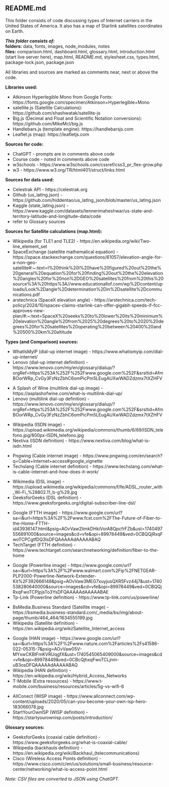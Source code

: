 <h2>README.md</h2> 

This folder consists of code discussing types of Internet carriers in the United States of America. It also has a map of Starlink satellites coordinates on Earth. 

__*This folder consists of:*__<br>
__folders:__ data, fonts, images, node_modules, notes<br>
__files:__ comparison.html, dashboard.html, glossary.html, introduction.html (start live server here), map.html, README.md, stylesheet.css, types.html, package-lock.json, package.json<br>

All libraries and sources are marked as comments near, next or above the code.


__Libraries used:__

<ul>
    <li>Atkinson Hyperlegible Mono from Google Fonts: https://fonts.google.com/specimen/Atkinson+Hyperlegible+Mono</li>
    <li>satellite.js (Satellite Calculations): https://github.com/shashwatak/satellite-js</li>
    <li>Big.js (Decimal and Float and Scientific Notation conversions): https://github.com/MikeMcl/big.js</li>
    <li>Handlebars.js (template engine): https://handlebarsjs.com</li>
    <li>Leaflet.js (map): https://leafletjs.com</li>
</ul>


__Sources for code:__

<ul>
    <li>ChatGPT - prompts are in comments above code</li>
    <li>Course code - noted in comments above code</li>
    <li>w3schools - https://www.w3schools.com/cssref/css3_pr_flex-grow.php</li>
    <li>w3 - https://www.w3.org/TR/html401/struct/links.html</li>
</ul>


__Sources for data used:__

<ul>
    <li>Celestrak API - https://celestrak.org</li>
    <li>Github (us_latlng.json) - https://github.com/hiddentao/us_latlng_json/blob/master/us_latlng.json</li>
    <li>Kaggle (state_latlng.json) - https://www.kaggle.com/datasets/tennerimaheshwar/us-state-and-territory-latitude-and-longitude-data/code</li>
    <li>refer to Glossary sources</li>
</ul>


__Sources for Satellite calculations (map.html):__

<ul>
    <li>Wikipedia (for TLE1 and TLE2) - https://en.wikipedia.org/wiki/Two-line_element_set</li>
    <li>SpaceExchange (satellite mathematical equation) - https://space.stackexchange.com/questions/61057/elevation-angle-for-a-non-geo-satellite#:~:text=I%20think%20I%20have%20figured%20out%20the%20general%20equation%20for%20finding%20out%20the%20elevation%20angles%20for%20non%2DGEO%20satellites%20from%20this%20source%3A%20https%3A//www.educationallof.com/wp%2Dcontent/uploads/Look%2Dangle%2Ddetermination%2Din%2Dsatellite%2Dcommunications.pdf</li>
    <li>arstechnica (SpaceX elevation angle) - https://arstechnica.com/tech-policy/2024/10/spacex-claims-starlink-can-offer-gigabit-speeds-if-fcc-approves-new-plan/#:~:text=SpaceX%20seeks%20to%20lower%20its%20minimum%20elevation%20angle%20from%2025%20degrees%20to%2020%20degrees%20for%20satellites%20operating%20between%20400%20and%20500%20km%20altitude</li>
</ul>


__Types (and Comparison) sources:__

<ul>
    <li>WhatIsMyIP (dial-up internet image) - https://www.whatismyip.com/dial-up-internet/</li>
    <li>Lenovo (dial-up internet definition) - https://www.lenovo.com/my/en/glossary/dialup/?orgRef=https%253A%252F%252Fwww.google.com%252F&srsltid=AfmBOorWRp_CvGy3FzNzZbhC6omPicPm5LEugAUXwWADZdzmx7tXZHFV</li>
</ul>

<ul>
    <li>A Splash of Wine (multilink dial-up image) - https://asplashofwine.com/what-is-multilink-dial-up/</li>
    <li>Lenovo (multilink dial-up definition) - https://www.lenovo.com/my/en/glossary/dialup/?orgRef=https%253A%252F%252Fwww.google.com%252F&srsltid=AfmBOorWRp_CvGy3FzNzZbhC6omPicPm5LEugAUXwWADZdzmx7tXZHFV</li>
</ul>

<ul>
    <li>Wikipedia (ISDN image) - https://upload.wikimedia.org/wikipedia/commons/thumb/6/69/ISDN_telefono.jpg/800px-ISDN_telefono.jpg</li>
    <li>Nextiva (ISDN definition) - https://www.nextiva.com/blog/what-is-isdn.html</li>
</ul>

<ul>
    <li>Pngwing (Cable internet image) - https://www.pngwing.com/en/search?q=Cable+Internet+access#google_vignette</li>
    <li>Techslang (Cable internet definition) - https://www.techslang.com/what-is-cable-internet-and-how-does-it-work/</li>
</ul>

<ul>
    <li>Wikimedia (DSL image) - https://upload.wikimedia.org/wikipedia/commons/f/fe/ADSL_router_with_Wi-Fi_%28802.11_b-g%29.jpg</li>
    <li>GeeksforGeeks (DSL definition) - https://www.geeksforgeeks.org/digital-subscriber-line-dsl/</li>
</ul>

<ul>
    <li>Google (FTTH image) - https://www.google.com/url?sa=i&url=https%3A%2F%2Fwww.fcst.com%2FThe-Future-of-Fiber-to-the-Home-FTTH-id43936147.html&psig=AOvVaw2limkDHkiVorA8QpcfrFZb&ust=1740497556891000&source=images&cd=vfe&opi=89978449&ved=0CBQQjRxqFwoTCPCgtfDQ3IsDFQAAAAAdAAAAABAQ</li>
    <li>TechTarget (FTTH definition) - https://www.techtarget.com/searchnetworking/definition/fiber-to-the-home</li>
</ul>

<ul>
    <li>Google (Powerline image) - https://www.google.com/url?sa=i&url=https%3A%2F%2Fwww.walmart.com%2Fip%2FNETGEAR-PLP2000-Powerline-Network-Extender-Kit%2F392666148&psig=AOvVaw3MEG7xuyjusQXR5Fvz44j7&ust=1740538280640000&source=images&cd=vfe&opi=89978449&ved=0CBQQjRxqFwoTCPjpjsTo3YsDFQAAAAAdAAAAABAE</li>
    <li>Tp-Link (Powerline definition) - https://www.tp-link.com/us/powerline/</li>
</ul>

<ul>
    <li>BsMedia.Business Standard (Satellite image) - https://bsmedia.business-standard.com/_media/bs/img/about-page/thumb/464_464/1634555199.jpg</li>
    <li>Wikipedia (Satellite definition) - https://en.wikipedia.org/wiki/Satellite_Internet_access</li>
</ul>

<ul>
    <li>Google (HAN image) - https://www.google.com/url?sa=i&url=https%3A%2F%2Fwww.nature.com%2Farticles%2Fs41586-022-05315-7&psig=AOvVaw05V-MYxwCKBIFmKVRUqgfX&ust=1740545065409000&source=images&cd=vfe&opi=89978449&ved=0CBcQjhxqFwoTCLjnm-uB3osDFQAAAAAdAAAAABAQ</li>
    <li>Wikipedia (HAN definition) - https://en.wikipedia.org/wiki/Hybrid_Access_Networks</li>
    <li>T-Mobile (Extra resources) - https://www.t-mobile.com/business/resources/articles/5g-vs-wifi-6</li>
</ul>

<ul>
    <li>AllConect (WISP image) - https://www.allconnect.com/wp-content/uploads/2020/05/can-you-become-your-own-isp-hero-183066078.jpg</li>
    <li>StartYourOwnISP (WISP definition) - https://startyourownisp.com/posts/introduction/</li>
</ul>

__Glossary sources:__

<ul>
    <li>GeeksforGeeks (coaxial cable definition) - https://www.geeksforgeeks.org/what-is-coaxial-cable/</li>
    <li>Wikipedia (backhauls definition) - https://en.wikipedia.org/wiki/Backhaul_(telecommunications)</li>
    <li>Cisco (Wireless Access Points definition) - https://www.cisco.com/c/en/us/solutions/small-business/resource-center/networking/what-is-access-point.html</li>
</ul>


*Note: CSV files are converted to JSON using ChatGPT.*

